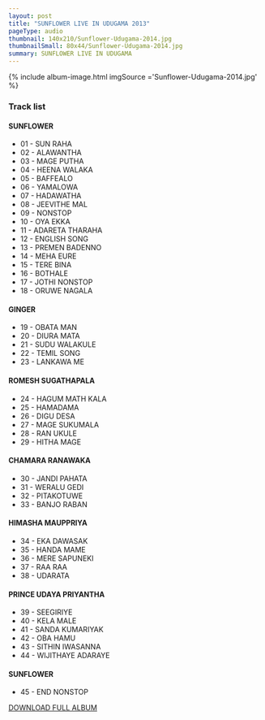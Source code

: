 ```yaml
---
layout: post
title: "SUNFLOWER LIVE IN UDUGAMA 2013"
pageType: audio
thumbnail: 140x210/Sunflower-Udugama-2014.jpg
thumbnailSmall: 80x44/Sunflower-Udugama-2014.jpg
summary: SUNFLOWER LIVE IN UDUGAMA
---
```


<div class="ab-player" data-boourl="https://audioboom.com/publishing/playlist/v3?autoplay=false&boo_content_type=playlist&data_for_content_type=1274417&image_option=small&link_color=%2358d1eb&player_theme=light&show_title=true&src=https%3A%2F%2Fapi.audioboom.com%2Fplaylists%2F1274417-sunflower-live-in-udugama-2013" data-boowidth="100%" data-maxheight="285" data-iframestyle="background-color:transparent; display:block; min-width:300px; max-width:700px;" style="background-color:transparent;"></div><script type="text/javascript">(function() { var po = document.createElement("script"); po.type = "text/javascript"; po.async = true; po.src = "https://d15mj6e6qmt1na.cloudfront.net/cdn/embed.js"; var s = document.getElementsByTagName("script")[0]; s.parentNode.insertBefore(po, s); })();</script>

{% include album-image.html imgSource ='Sunflower-Udugama-2014.jpg' %}

### Track list 

#### SUNFLOWER

- 01 - SUN RAHA  
- 02 - ALAWANTHA  
- 03 - MAGE PUTHA  
- 04 - HEENA WALAKA 
- 05 - BAFFEALO  
- 06 - YAMALOWA  
- 07 - HADAWATHA 
- 08 - JEEVITHE MAL 
- 09 - NONSTOP  
- 10 - OYA EKKA 
- 11 - ADARETA THARAHA  
- 12 - ENGLISH SONG  
- 13 - PREMEN BADENNO 
- 14 - MEHA EURE  
- 15 - TERE BINA 
- 16 - BOTHALE 
- 17 - JOTHI NONSTOP  
- 18 - ORUWE NAGALA 

#### GINGER

- 19 - OBATA MAN  
- 20 - DIURA MATA 
- 21 - SUDU WALAKULE  
- 22 - TEMIL SONG 
- 23 - LANKAWA ME 

#### ROMESH SUGATHAPALA

- 24 - HAGUM MATH KALA
- 25 - HAMADAMA  
- 26 - DIGU DESA  
- 27 - MAGE SUKUMALA 
- 28 - RAN UKULE 
- 29 - HITHA MAGE 

#### CHAMARA RANAWAKA

- 30 - JANDI PAHATA 
- 31 - WERALU GEDI  
- 32 - PITAKOTUWE  
- 33 - BANJO RABAN 

#### HIMASHA MAUPPRIYA

- 34 - EKA DAWASAK  
- 35 - HANDA MAME  
- 36 - MERE SAPUNEKI  
- 37 - RAA RAA 
- 38 - UDARATA

#### PRINCE UDAYA PRIYANTHA

- 39 - SEEGIRIYE  
- 40 - KELA MALE 
- 41 - SANDA KUMARIYAK  
- 42 - OBA HAMU 
- 43 - SITHIN IWASANNA  
- 44 - WIJITHAYE ADARAYE

#### SUNFLOWER

- 45 - END NONSTOP 


<a 
  href="http://www.mediafire.com/download/wj93h3znqmca4p2/SUNFLOWER_LIVE_IN_UDUGAMA_2013.rar"
  class="btn" 
  target="_blank">
  DOWNLOAD FULL ALBUM
</a>
